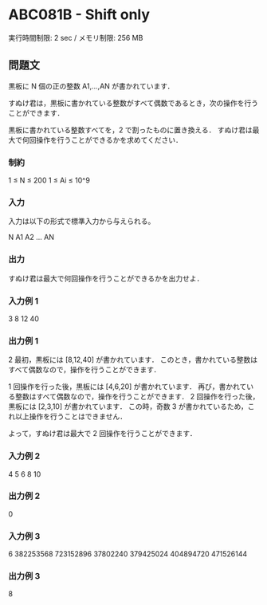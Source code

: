 # ABC081B - Shift only

実行時間制限: 2 sec / メモリ制限: 256 MB

## 問題文
黒板に N 個の正の整数 A1,...,AN が書かれています．

すぬけ君は，黒板に書かれている整数がすべて偶数であるとき，次の操作を行うことができます．

黒板に書かれている整数すべてを，2 で割ったものに置き換える．
すぬけ君は最大で何回操作を行うことができるかを求めてください．

### 制約
1 ≤ N ≤ 200
1 ≤ Ai ≤ 10^9

### 入力
入力は以下の形式で標準入力から与えられる。

N
A1 A2 ... AN

### 出力
すぬけ君は最大で何回操作を行うことができるかを出力せよ．

### 入力例 1 
3
8 12 40

### 出力例 1 
2
最初，黒板には 
[8,12,40] が書かれています． このとき，書かれている整数はすべて偶数なので，操作を行うことができます．

1 回操作を行った後，黒板には [4,6,20] が書かれています． 再び，書かれている整数はすべて偶数なので，操作を行うことができます．
2 回操作を行った後，黒板には [2,3,10] が書かれています． この時，奇数 3 が書かれているため，これ以上操作を行うことはできません．

よって，すぬけ君は最大で 2 回操作を行うことができます．

### 入力例 2 
4
5 6 8 10

### 出力例 2 
0

### 入力例 3 
6
382253568 723152896 37802240 379425024 404894720 471526144

### 出力例 3 
8
